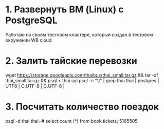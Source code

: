 # 1. Развернуть ВМ (Linux) с PostgreSQL
Работаю на своем тестовом кластере, который создан в тестовом окружении WB cloud
# 2. Залить тайские перевозки
wget https://storage.googleapis.com/thaibus/thai_small.tar.gz && tar -xf thai_small.tar.gz && psql < thai.sql
psql -c "\l" | grep thai
 thai        | postgres   | UTF8     | C.UTF-8    | C.UTF-8    |
# 3. Посчитать количество поездок
psql -d thai
thai=# select count (*) from book.tickets;
5185505